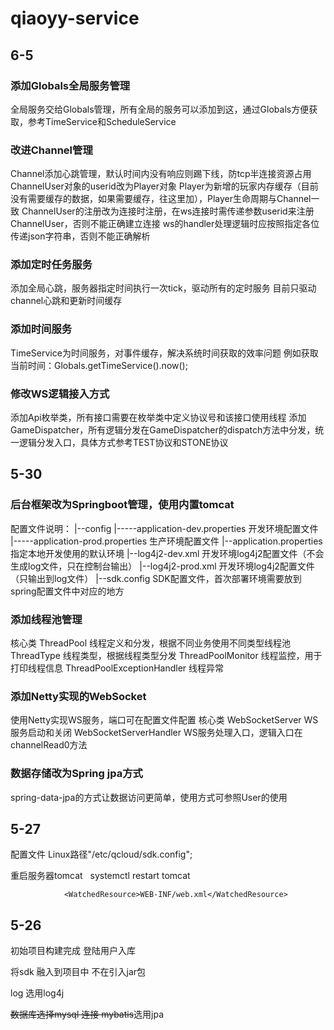 # qiaoyy-service

## 6-5

### 添加Globals全局服务管理
全局服务交给Globals管理，所有全局的服务可以添加到这，通过Globals方便获取，参考TimeService和ScheduleService

### 改进Channel管理
Channel添加心跳管理，默认时间内没有响应则踢下线，防tcp半连接资源占用
ChannelUser对象的userid改为Player对象
Player为新增的玩家内存缓存（目前没有需要缓存的数据，如果需要缓存，往这里加），Player生命周期与Channel一致
ChannelUser的注册改为连接时注册，在ws连接时需传递参数userid来注册ChannelUser，否则不能正确建立连接
ws的handler处理逻辑时应按照指定各位传递json字符串，否则不能正确解析

### 添加定时任务服务
添加全局心跳，服务器指定时间执行一次tick，驱动所有的定时服务
目前只驱动channel心跳和更新时间缓存

### 添加时间服务
TimeService为时间服务，对事件缓存，解决系统时间获取的效率问题
例如获取当前时间：Globals.getTimeService().now();

### 修改WS逻辑接入方式
添加Api枚举类，所有接口需要在枚举类中定义协议号和该接口使用线程
添加GameDispatcher，所有逻辑分发在GameDispatcher的dispatch方法中分发，统一逻辑分发入口，具体方式参考TEST协议和STONE协议

## 5-30

### 后台框架改为Springboot管理，使用内置tomcat
配置文件说明：
|--config
|-----application-dev.properties 开发环境配置文件
|-----application-prod.properties 生产环境配置文件
|--application.properties 指定本地开发使用的默认环境
|--log4j2-dev.xml 开发环境log4j2配置文件（不会生成log文件，只在控制台输出）
|--log4j2-prod.xml 开发环境log4j2配置文件（只输出到log文件）
|--sdk.config SDK配置文件，首次部署环境需要放到spring配置文件中对应的地方

### 添加线程池管理
核心类
ThreadPool 线程定义和分发，根据不同业务使用不同类型线程池
ThreadType 线程类型，根据线程类型分发
ThreadPoolMonitor 线程监控，用于打印线程信息
ThreadPoolExceptionHandler 线程异常

### 添加Netty实现的WebSocket
使用Netty实现WS服务，端口可在配置文件配置
核心类
WebSocketServer WS服务启动和关闭
WebSocketServerHandler WS服务处理入口，逻辑入口在channelRead0方法

### 数据存储改为Spring jpa方式
spring-data-jpa的方式让数据访问更简单，使用方式可参照User的使用

## 5-27

配置文件 Linux路径"/etc/qcloud/sdk.config";

重启服务器tomcat      systemctl restart tomcat

<Context path="" docBase="com.qcloud.weapp.demo">

                <WatchedResource>WEB-INF/web.xml</WatchedResource>

</Context>



## 5-26

初始项目构建完成
登陆用户入库

将sdk 融入到项目中 不在引入jar包

log 选用log4j  

<s>数据库选择mysql 连接 mybatis</s>选用jpa

